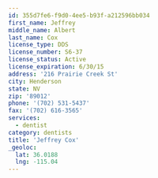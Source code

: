 ```yaml
---
id: 355d7fe6-f9d0-4ee5-b93f-a212596bb034
first_name: Jeffrey
middle_name: Albert
last_name: Cox
license_type: DDS
license_number: S6-37
license_status: Active
license_expiration: 6/30/15
address: '216 Prairie Creek St'
city: Henderson
state: NV
zip: '89012'
phone: '(702) 531-5437'
fax: '(702) 616-3565'
services:
  - dentist
category: dentists
title: 'Jeffrey Cox'
_geoloc:
  lat: 36.0188
  lng: -115.04
---
```

